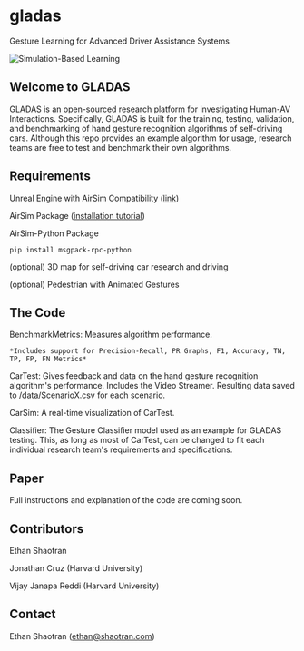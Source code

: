 # gladas
Gesture Learning for Advanced Driver Assistance Systems

![Simulation-Based Learning](pictures/GLADAS.png)

## Welcome to GLADAS

GLADAS is an open-sourced research platform for investigating Human-AV Interactions. Specifically, GLADAS is built for the training, testing, validation, and benchmarking of hand gesture recognition algorithms of self-driving cars. Although this repo provides an example algorithm for usage, research teams are free to test and benchmark their own algorithms.

## Requirements

Unreal Engine with AirSim Compatibility ([link](https://www.unrealengine.com/en-US/))

AirSim Package ([installation tutorial](https://microsoft.github.io/AirSim/docs/unreal_custenv/))

AirSim-Python Package
```
pip install msgpack-rpc-python
```
(optional) 3D map for self-driving car research and driving

(optional) Pedestrian with Animated Gestures

## The Code
BenchmarkMetrics: Measures algorithm performance.
    
    *Includes support for Precision-Recall, PR Graphs, F1, Accuracy, TN, TP, FP, FN Metrics*

CarTest: Gives feedback and data on the hand gesture recognition algorithm's performance. Includes the Video Streamer. Resulting data saved to /data/ScenarioX.csv for each scenario.

CarSim: A real-time visualization of CarTest.

Classifier: The Gesture Classifier model used as an example for GLADAS testing. This, as long as most of CarTest, can be changed to fit each individual research team's requirements and specifications.

## Paper
Full instructions and explanation of the code are coming soon.

## Contributors
Ethan Shaotran

Jonathan Cruz (Harvard University)

Vijay Janapa Reddi (Harvard University)

## Contact
Ethan Shaotran (ethan@shaotran.com)
